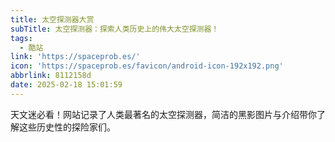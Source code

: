 ```yaml
---
title: 太空探测器大赏
subTitle: 太空探测器：探索人类历史上的伟大太空探测器！
tags:
  - 酷站
link: 'https://spaceprob.es/'
icon: 'https://spaceprob.es/favicon/android-icon-192x192.png'
abbrlink: 8112158d
date: 2025-02-18 15:01:59
---
```


天文迷必看！网站记录了人类最著名的太空探测器，简洁的黑影图片与介绍带你了解这些历史性的探险家们。